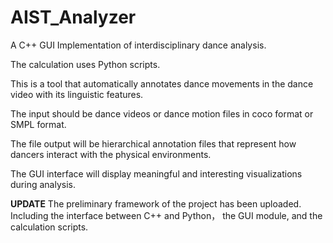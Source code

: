 # AIST_Analyzer

A C++ GUI Implementation of interdisciplinary dance analysis.


The calculation uses Python scripts.


This is a tool that automatically annotates dance movements in the dance video with its linguistic features.

The input should be dance videos or dance motion files in coco format or SMPL format.

The file output will be hierarchical annotation files that represent how dancers interact with the physical environments.

The GUI interface will display meaningful and interesting visualizations during analysis.

**UPDATE**
The preliminary framework of the project has been uploaded. Including the interface between C++ and Python， the GUI module, and the calculation scripts.



